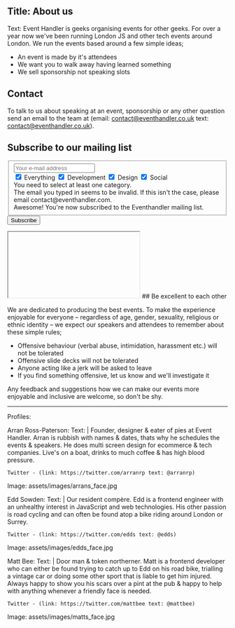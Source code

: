 Title: About us
----
Text: Event Handler is geeks organising events for other geeks. For over a year now we've been running London JS and other tech events around London. We run the events based around a few simple ideas;

- An event is made by it's attendees 
- We want you to walk away having learned something
- We sell sponsorship not speaking slots

## Contact

To talk to us about speaking at an event, sponsorship or any other question send an email to the team at (email: contact@eventhandler.co.uk text: contact@eventhandler.co.uk).

## Subscribe to our mailing list

<form action="/assets/serverside/listSubscribe.php" method="post" onsubmit="return formSubmit();" target="formSubmission"id="mc-embedded-subscribe-form" name="mc-embedded-subscribe-form" class="validate mailing_list" target="_blank">
	<fieldset>
		<input type="text" name="EMAIL" class="email" id="mce-EMAIL" value="" placeholder="Your e-mail address" required>
		<div class="categories">
			<label><input type="checkbox" id="everything_check" checked> Everything</label>
			<label><input type="checkbox" name="DEV" value="Subscribe" checked> Development</label>
			<label><input type="checkbox" name="DESIGN" value="Subscribe" checked> Design</label>
			<label><input type="checkbox" name="SOCIAL" value="Subscribe" checked> Social</label>
		</div>
		<div class="error" id="cat">You need to select at least one category.</div>
		<div class="error" id="email">The email you typed in seems to be invalid. If this isn't the case, please email contact@eventhandler.com. </div>
		<div class="success" id="successSubmit">Awesome! You're now subscribed to the Eventhandler mailing list. </div>
	</fieldset>
	<input type="submit" value="Subscribe" name="subscribe" id="mc-embedded-subscribe" class="button">
</form>
<iframe id="formSubmission"class="hidden"></iframe>
## Be excellent to each other

We are dedicated to producing the best events. To make the experience enjoyable for everyone – regardless of age, gender, sexuality, religious or ethnic identity – we expect our speakers and attendees to remember about these simple rules;

- Offensive behaviour (verbal abuse, intimidation, harassment etc.) will not be tolerated
- Offensive slide decks will not be tolerated
- Anyone acting like a jerk will be asked to leave
- If you find something offensive, let us know and we'll investigate it

Any feedback and suggestions how we can make our events more enjoyable and inclusive are welcome, so don't be shy.

----
Profiles:

Arran Ross-Paterson:
  Text: |
    Founder, designer & eater of pies at Event Handler. Arran is rubbish with names & dates, thats why he schedules the events & speakers. He does multi screen design for ecommerce & tech companies. Live's on a boat, drinks to much coffee & has high blood pressure.

    Twitter - (link: https://twitter.com/arranrp text: @arranrp)
  
  Image: assets/images/arrans_face.jpg

Edd Sowden:
  Text: |
    Our resident compère. Edd is a frontend engineer with an unhealthy interest in JavaScript and web technologies. His other passion is road cycling and can often be found atop a bike riding around London or Surrey.

    Twitter - (link: https://twitter.com/edds text: @edds)
  
  Image: assets/images/edds_face.jpg

Matt Bee:
  Text: |
    Door man & token northerner. Matt is a frontend developer who can either be found trying to catch up to Edd on his road bike, trialling a vintage car or doing some other sport that is liable to get him injured. Always happy to show you his scars over a pint at the pub & happy to help with anything whenever a friendly face is needed.

    Twitter - (link: https://twitter.com/mattbee text: @mattbee)

  Image: assets/images/matts_face.jpg